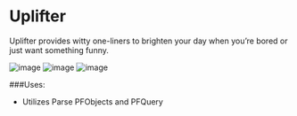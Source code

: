 Uplifter
==========

Uplifter provides witty one-liners to brighten your day when you’re bored or just want something funny.

![image](UplifterHome.png)
![image](UplifterList.png)
![image](UplifterTip.png)

###Uses:
- Utilizes Parse PFObjects and PFQuery
